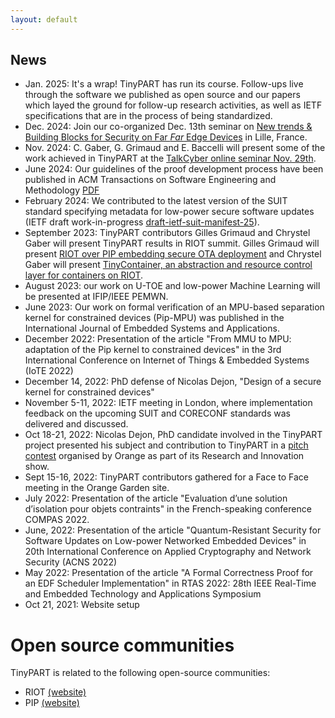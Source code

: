 ```yaml
---
layout: default
---
```


## News
- Jan. 2025: It's a wrap! TinyPART has run its course. Follow-ups live through the software we published as open source and our papers which layed the ground for follow-up research activities, as well as IETF specifications that are in the process of being standardized. 
- Dec. 2024: Join our co-organized Dec. 13th seminar on [New trends & Building Blocks for Security on Far *Far* Edge Devices](https://tinypart.github.io/TinyPART/seminar-nov-2024) in Lille, France.
- Nov. 2024: C. Gaber, G. Grimaud and E. Baccelli will present some of the work achieved in TinyPART at the [TalkCyber online seminar Nov. 29th](https://talk.cybercni.fr/2024/10/28/t40-software-multi-tenancy-on-micro-controllers-enhancing-security-with-tinypart-toolkit-chrystel-gaber-orange-gilles-grimaud-u-lille-emmanuel-baccelli-inria/).
- June 2024: Our guidelines of the proof development process have been published in ACM Transactions on Software Engineering and Methodology [PDF](https://hal.science/hal-04600011)
- February 2024: We contributed to the latest version of the SUIT standard specifying metadata for low-power secure software updates (IETF draft work-in-progress [draft-ietf-suit-manifest-25](https://datatracker.ietf.org/doc/html/draft-ietf-suit-manifest-25)).
- September 2023: TinyPART contributors Gilles Grimaud and Chrystel Gaber will present TinyPART results in RIOT summit. Gilles Grimaud will present [RIOT over PIP embedding secure OTA deployment](https://summit.riot-os.org/2023/blog/speakers/gilles-grimaud/) and Chrystel Gaber will present [TinyContainer, an abstraction and resource control layer for containers on RIOT](https://summit.riot-os.org/2023/blog/speakers/chrystel-gaber/).
- August 2023: our work on U-TOE and low-power Machine Learning will be presented at IFIP/IEEE PEMWN.
- June 2023: Our work on formal verification of an MPU-based separation kernel for constrained devices (Pip-MPU) was published in the International Journal of Embedded Systems and Applications.
- December 2022: Presentation of the article "From MMU to MPU: adaptation of the Pip kernel to constrained devices" in the 3rd International Conference on Internet of Things & Embedded Systems (IoTE 2022)
- December 14, 2022: PhD defense of Nicolas Dejon, "Design of a secure kernel for constrained devices"
- November 5-11, 2022: IETF meeting in London, where implementation feedback on the upcoming SUIT and CORECONF standards was delivered and discussed.
- Oct 18-21, 2022: Nicolas Dejon, PhD candidate involved in the TinyPART project presented his subject and contribution to TinyPART in a [pitch contest](https://hellofuture.orange.com/fr/salon-de-la-recherche-et-de-linnovation/ma-these-en-3-minutes/) organised by Orange as part of its Research and Innovation show. 
- Sept 15-16, 2022: TinyPART contributors gathered for a Face to Face meeting in the Orange Garden site. 
- July 2022: Presentation of the article "Evaluation d’une solution d’isolation pour objets contraints" in the French-speaking conference COMPAS 2022. 
- June, 2022: Presentation of the article "Quantum-Resistant Security for Software Updates on Low-power Networked Embedded Devices" in 20th International Conference on Applied Cryptography and Network Security (ACNS 2022)
- May 2022: Presentation of the article "A Formal Correctness Proof for an EDF Scheduler Implementation" in RTAS 2022: 28th IEEE Real-Time and Embedded Technology and Applications Symposium
- Oct 21, 2021: Website setup

# Open source communities

TinyPART is related to the following open-source communities:

 * RIOT [(website)](https://www.riot-os.org/)
 * PIP [(website)](http://pip.univ-lille1.fr/)


